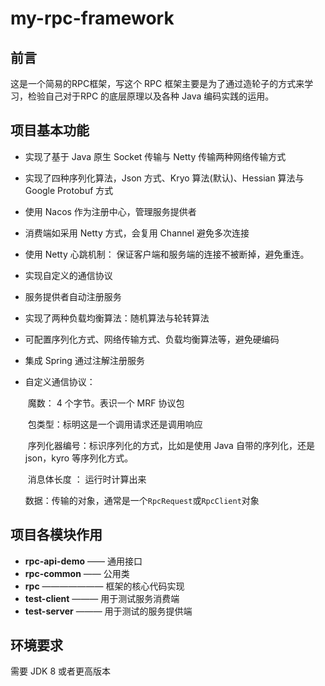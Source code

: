 # my-rpc-framework
## 前言

这是一个简易的RPC框架，写这个 RPC 框架主要是为了通过造轮子的方式来学习，检验自己对于RPC 的底层原理以及各种 Java 编码实践的运用。

## 项目基本功能

- 实现了基于 Java 原生 Socket 传输与 Netty 传输两种网络传输方式

- 实现了四种序列化算法，Json 方式、Kryo 算法(默认)、Hessian 算法与 Google Protobuf 方式

- 使用 Nacos 作为注册中心，管理服务提供者

- 消费端如采用 Netty 方式，会复用 Channel 避免多次连接

- 使用 Netty 心跳机制： 保证客户端和服务端的连接不被断掉，避免重连。

- 实现自定义的通信协议

- 服务提供者自动注册服务

- 实现了两种负载均衡算法：随机算法与轮转算法

- 可配置序列化方式、网络传输方式、负载均衡算法等，避免硬编码 

- 集成 Spring 通过注解注册服务

- 自定义通信协议：

  ​       魔数： 4 个字节。表识一个 MRF 协议包

  ​       包类型：标明这是一个调用请求还是调用响应

  ​       序列化器编号：标识序列化的方式，比如是使用 Java 自带的序列化，还是 json，kyro 等序列化方式。

  ​       消息体长度 ： 运行时计算出来

  ​       数据：传输的对象，通常是一个`RpcRequest`或`RpcClient`对象

## 项目各模块作用

- **rpc-api-demo**   ——  通用接口
- **rpc-common**    ——  公用类
- **rpc**  ———————  框架的核心代码实现
- **test-client**     ———  用于测试服务消费端
- **test-server**    ———  用于测试的服务提供端

## 环境要求

需要 JDK 8 或者更高版本
